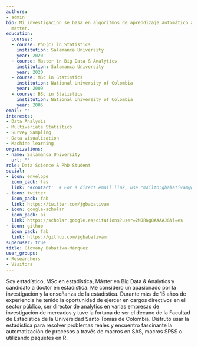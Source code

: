 ```yaml
---
authors:
- admin
bio: Mi investigación se basa en algoritmos de aprendizaje automático aplicados en técnicas de estadística multivariante. 
  matter.
education:
  courses:
  - course: PhD(c) in Statistics
    institution: Salamanca University
    year: 2020
  - course: Master in Big Data & Analytics
    institution: Salamanca University
    year: 2020
  - course: MSc in Statistics
    institution: National University of Colombia
    year: 2009
  - course: BSc in Statistics
    institution: National University of Colombia
    year: 2005
email: ""
interests:
- Data Analysis
- Multivariate Statistics
- Survey Sampling
- Data visualization
- Machine learning
organizations:
- name: Salamanca University
  url: ""
role: Data Science & PhD Student
social:
- icon: envelope
  icon_pack: fas
  link: '#contact'  # For a direct email link, use "mailto:gbabativam@gmail.com".
- icon: twitter
  icon_pack: fab
  link: https://twitter.com/jgbabativam
- icon: google-scholar
  icon_pack: ai
  link: https://scholar.google.es/citations?user=2NJRNg8AAAAJ&hl=es
- icon: github
  icon_pack: fab
  link: https://github.com/jgbabativam
superuser: true
title: Giovany Babativa-Márquez
user_groups:
- Researchers
- Visitors
---
```


Soy estadístico, MSc en estadística, Máster en Big Data & Analytics y candidato a doctor en estadística. Me considero un apasionado por la investigación y la enseñanza de la estadística. Durante más de 15 años de experiencia he tenido la oportunidad de ejercer en cargos directivos en el sector público, ser director de analytics en varias empresas de investigación de mercados y tuve la fortuna de ser el decano de la Facultad de Estadística de la Universidad Santo Tomás de Colombia. Disfruto usar la estadística para resolver problemas reales y encuentro fascinante la automatización de procesos a través de macros en SAS, macros SPSS o utilizando paquetes en R.